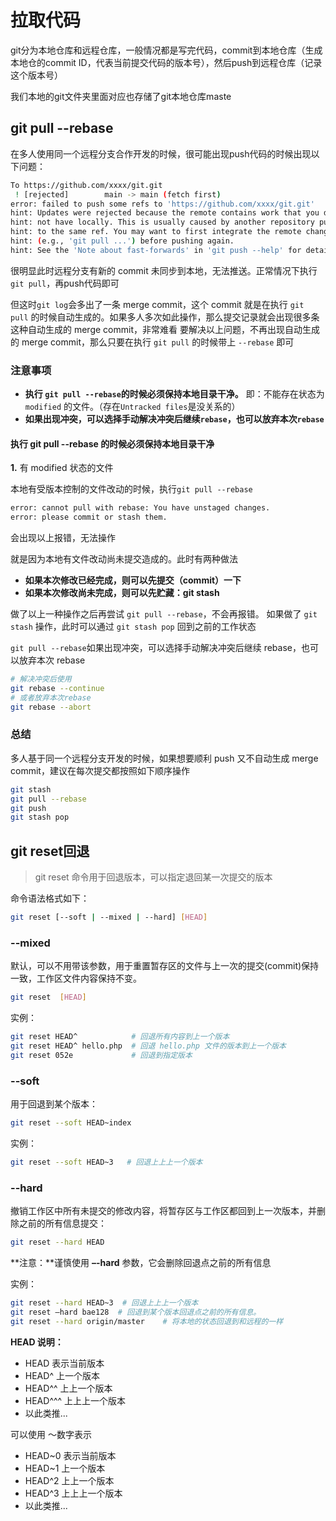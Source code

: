 # 拉取代码

git分为本地仓库和远程仓库，一般情况都是写完代码，commit到本地仓库（生成本地仓的commit ID，代表当前提交代码的版本号），然后push到远程仓库（记录这个版本号）

我们本地的git文件夹里面对应也存储了git本地仓库maste

## git pull --rebase

在多人使用同一个远程分支合作开发的时候，很可能出现push代码的时候出现以下问题：

```sh
To https://github.com/xxxx/git.git
 ! [rejected]        main -> main (fetch first)
error: failed to push some refs to 'https://github.com/xxxx/git.git'
hint: Updates were rejected because the remote contains work that you do
hint: not have locally. This is usually caused by another repository pushing
hint: to the same ref. You may want to first integrate the remote changes
hint: (e.g., 'git pull ...') before pushing again.
hint: See the 'Note about fast-forwards' in 'git push --help' for details.
```

很明显此时远程分支有新的 commit 未同步到本地，无法推送。正常情况下执行`git pull`，再push代码即可

但这时`git log`会多出了一条 merge commit，这个 commit 就是在执行 `git pull` 的时候自动生成的。如果多人多次如此操作，那么提交记录就会出现很多条这种自动生成的 merge commit，非常难看
要解决以上问题，不再出现自动生成的 merge commit，那么只要在执行 `git pull` 的时候带上 `--rebase` 即可

### 注意事项

- **执行 `git pull --rebase`的时候必须保持本地目录干净。** 即：不能存在状态为 `modified` 的文件。（存在`Untracked files`是没关系的）
- **如果出现冲突，可以选择手动解决冲突后继续`rebase`，也可以放弃本次`rebase`**

#### 执行 git pull --rebase 的时候必须保持本地目录干净

**1.** 有 modified 状态的文件

本地有受版本控制的文件改动的时候，执行`git pull --rebase`

```sh
error: cannot pull with rebase: You have unstaged changes.
error: please commit or stash them.
```

会出现以上报错，无法操作

就是因为本地有文件改动尚未提交造成的。此时有两种做法

- **如果本次修改已经完成，则可以先提交（commit）一下**
- **如果本次修改尚未完成，则可以先贮藏：git stash**

做了以上一种操作之后再尝试 `git pull --rebase`，不会再报错。
如果做了 `git stash` 操作，此时可以通过 `git stash pop` 回到之前的工作状态

`git pull --rebase`如果出现冲突，可以选择手动解决冲突后继续 rebase，也可以放弃本次 rebase

```sh
# 解决冲突后使用
git rebase --continue
# 或者放弃本次rebase
git rebase --abort
```

### 总结

多人基于同一个远程分支开发的时候，如果想要顺利 push 又不自动生成 merge commit，建议在每次提交都按照如下顺序操作

```sh
git stash
git pull --rebase
git push
git stash pop
```

## git reset回退

> git reset 命令用于回退版本，可以指定退回某一次提交的版本

命令语法格式如下：

```sh
git reset [--soft | --mixed | --hard] [HEAD]
```

### **--mixed** 

默认，可以不用带该参数，用于重置暂存区的文件与上一次的提交(commit)保持一致，工作区文件内容保持不变。

```sh
git reset  [HEAD] 
```

实例：

```sh
git reset HEAD^            # 回退所有内容到上一个版本  
git reset HEAD^ hello.php  # 回退 hello.php 文件的版本到上一个版本  
git reset 052e             # 回退到指定版本
```

### **--soft** 

用于回退到某个版本：

```sh
git reset --soft HEAD~index
```

实例：

```sh
git reset --soft HEAD~3   # 回退上上上一个版本 
```

### **--hard** 

撤销工作区中所有未提交的修改内容，将暂存区与工作区都回到上一次版本，并删除之前的所有信息提交：

```sh
git reset --hard HEAD
```

**注意：**谨慎使用 **–-hard** 参数，它会删除回退点之前的所有信息

实例：

```sh
git reset --hard HEAD~3  # 回退上上上一个版本  
git reset –hard bae128  # 回退到某个版本回退点之前的所有信息。 
git reset --hard origin/master    # 将本地的状态回退到和远程的一样 
```

**HEAD 说明：**

- HEAD 表示当前版本
- HEAD^ 上一个版本
- HEAD^^ 上上一个版本
- HEAD^^^ 上上上一个版本
- 以此类推...

可以使用 ～数字表示

- HEAD~0 表示当前版本
- HEAD~1 上一个版本
- HEAD^2 上上一个版本
- HEAD^3 上上上一个版本
- 以此类推...

